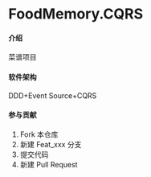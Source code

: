 # FoodMemory.CQRS

#### 介绍
菜谱项目

#### 软件架构
DDD+Event Source+CQRS

#### 参与贡献

1. Fork 本仓库
2. 新建 Feat_xxx 分支
3. 提交代码
4. 新建 Pull Request
